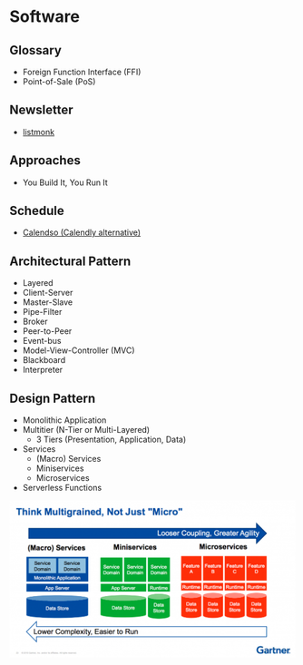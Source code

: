 # Software

<!--
https://github.com/vegaprotocol/specs

Bottleneck
Leading zero
-->

## Glossary

- Foreign Function Interface (FFI)
- Point-of-Sale (PoS)

## Newsletter

- [listmonk](/listmonk.md)

## Approaches

- You Build It, You Run It

## Schedule

- [Calendso (Calendly alternative)](https://github.com/calendso/calendso)

<!--
Learning Management System (LMS)
Applicant Tracking System (ATS)
-->

## Architectural Pattern

- Layered
- Client-Server
- Master-Slave
- Pipe-Filter
- Broker
- Peer-to-Peer
- Event-bus
- Model-View-Controller (MVC)
- Blackboard
- Interpreter

## Design Pattern

- Monolithic Application
- Multitier (N-Tier or Multi-Layered)
  - 3 Tiers (Presentation, Application, Data)
- Services
  - (Macro) Services
  - Miniservices
  - Microservices
- Serverless Functions

![Multigrained](/assets/images/software/multigrained.png)

<!--
https://thenewstack.io/miniservices-a-realistic-alternative-to-microservices/
https://hiq.fi/en/blog/miniservice-or-microservice/
https://tweedegolf.nl/en/blog/32/from-monolith-to-miniservice
https://dzone.com/articles/micro-service-mini-service-and-macro-service
-->
